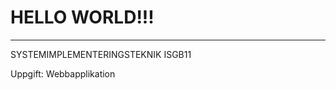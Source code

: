 HELLO WORLD!!!
=============
---------------------------
SYSTEMIMPLEMENTERINGSTEKNIK
ISGB11 


Uppgift:
Webbapplikation

